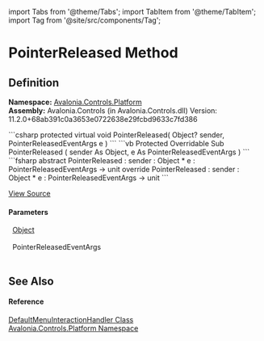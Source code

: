 import Tabs from '@theme/Tabs'; 
import TabItem from '@theme/TabItem'; 
import Tag from '@site/src/components/Tag'; 

# PointerReleased Method




## Definition
**Namespace:** <a href="N_Avalonia_Controls_Platform">Avalonia.Controls.Platform</a>  
**Assembly:** Avalonia.Controls (in Avalonia.Controls.dll) Version: 11.2.0+68ab391c0a3653e0722638e29fcbd9633c7fd386

<Tabs groupId="api-code-preview">
<TabItem value="csharp" label="C#">
```csharp
protected virtual void PointerReleased(
	Object? sender,
	PointerReleasedEventArgs e
)
```
</TabItem>
<TabItem value="vb" label="VB">
```vb
Protected Overridable Sub PointerReleased ( 
	sender As Object,
	e As PointerReleasedEventArgs
)
```
</TabItem>
<TabItem value="fsharp" label="F#">
```fsharp
abstract PointerReleased : 
        sender : Object * 
        e : PointerReleasedEventArgs -> unit 
override PointerReleased : 
        sender : Object * 
        e : PointerReleasedEventArgs -> unit 
```
</TabItem>
</Tabs>



<a href="https://github.com/AvaloniaUI/Avalonia/tree/master/srcAvalonia.Controls/Platform/DefaultMenuInteractionHandler.cs#L234" title="View the source code">View Source</a>



#### Parameters
<dl><dt>  <a href="https://learn.microsoft.com/dotnet/api/system.object" target="_blank" rel="noopener noreferrer">Object</a></dt><dd> </dd><dt>  PointerReleasedEventArgs</dt><dd> </dd></dl>

## See Also


#### Reference
<a href="T_Avalonia_Controls_Platform_DefaultMenuInteractionHandler">DefaultMenuInteractionHandler Class</a>  
<a href="N_Avalonia_Controls_Platform">Avalonia.Controls.Platform Namespace</a>  
